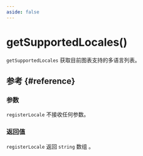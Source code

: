 ```yaml
---
aside: false
---
```


# getSupportedLocales()
`getSupportedLocales` 获取目前图表支持的多语言列表。

<!--@include: @/@views/api/chart/getSupportedLocales/api.md-->

## 参考 {#reference}
<!--@include: @/@views/api/chart/getSupportedLocales/reference.md-->

### 参数
`registerLocale` 不接收任何参数。

### 返回值
`registerLocale` 返回 `string` 数组 。